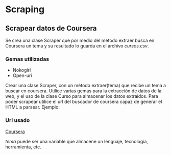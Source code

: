 # Scraping
## Scrapear datos de Coursera

Se crea una clase Scraper que por medio del método extraer busca en Coursera un tema y su resultado lo guarda en el archivo *cursos.csv*.

### Gemas utilizadas
- Nokogiri
- Open-uri

Crear una clase Scraper, con un método extraer(tema) que recibe un tema a buscar en coursera. Utilice varias gemas para la extracción de datos de la web, y el uso de la clase Curso para almacenar los datos extraídos. Para poder scrapear utilice el url del buscador de coursera capaz de generar el HTML a parsear. Ejemplo:

### Url usado

[Coursera](https://www.coursera.org/search?query=tema)

*tema* puede ser una variable que almacene un lenguaje, tecnología, herramienta, etc.